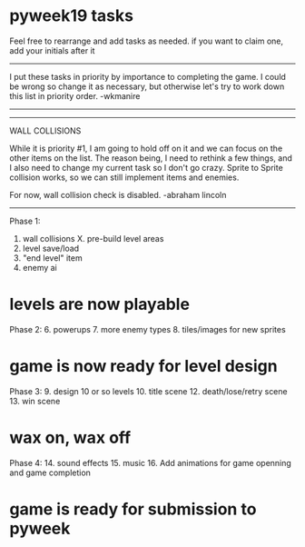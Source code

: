 pyweek19 tasks
==============

Feel free to rearrange and add tasks as needed.  if you want to claim one,
add your initials after it

---

I put these tasks in priority by importance to completing the game. I
could be wrong so change it as necessary, but otherwise let's try to
work down this list in priority order.  -wkmanire

---

---

WALL COLLISIONS

While it is priority #1, I am going to hold off on it and we can focus on the
other items on the list.  The reason being, I need to rethink a few things, and
I also need to change my current task so I don't go crazy.  Sprite to Sprite
collision works, so we can still implement items and enemies.


For now, wall collision check is disabled.  -abraham lincoln

---


Phase 1:
 1. wall collisions
 X. pre-build level areas
 3. level save/load
 4. "end level" item
 5. enemy ai

# levels are now playable #

Phase 2:
 6. powerups
 7. more enemy types
 8. tiles/images for new sprites

# game is now ready for level design #

Phase 3:
 9. design 10 or so levels
10. title scene
12. death/lose/retry scene
13. win scene

# wax on, wax off #

Phase 4:
14. sound effects
15. music
16. Add animations for game openning and game completion

# game is ready for submission to pyweek #
